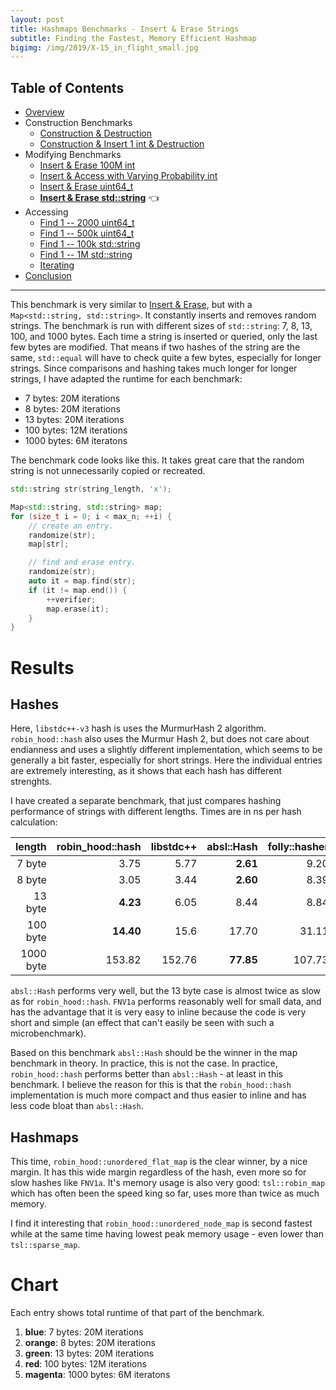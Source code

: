 ```yaml
---
layout: post
title: Hashmaps Benchmarks - Insert & Erase Strings
subtitle: Finding the Fastest, Memory Efficient Hashmap
bigimg: /img/2019/X-15_in_flight_small.jpg
---
```


## Table of Contents

* [Overview](/2019/04/01/hashmap-benchmarks-01-overview/)
* Construction Benchmarks
   * [Construction & Destruction](/2019/04/01/hashmap-benchmarks-02-01-result-CtorDtorEmptyMap/)
   * [Construction & Insert 1 int & Destruction](/2019/04/01/hashmap-benchmarks-02-02-result-CtorDtorSingleEntryMap/)
* Modifying Benchmarks
   * [Insert & Erase 100M int](/2019/04/01/hashmap-benchmarks-03-01-result-InsertHugeInt/)
   * [Insert & Access with Varying Probability int](/2019/04/01/hashmap-benchmarks-03-02-result-RandomDistinct2/)
   * [Insert & Erase uint64_t](/2019/04/01/hashmap-benchmarks-03-03-result-RandomInsertErase/)
   * **[Insert & Erase std::string](/2019/04/01/hashmap-benchmarks-03-04-result-RandomInsertEraseStrings/)** 👈
* Accessing
   * [Find 1 -- 2000 uint64_t](/2019/04/01/hashmap-benchmarks-04-02-result-RandomFind_2000/)
   * [Find 1 -- 500k uint64_t](/2019/04/01/hashmap-benchmarks-04-03-result-RandomFind_500000/)
   * [Find 1 -- 100k std::string](/2019/04/01/hashmap-benchmarks-04-04-result-RandomFindString/)
   * [Find 1 -- 1M std::string](/2019/04/01/hashmap-benchmarks-04-05-result-RandomFindString_1000000/)
   * [Iterating](/2019/04/01/hashmap-benchmarks-04-06-result-IterateIntegers/)
* [Conclusion](/2019/04/01/hashmap-benchmarks-05-conclusion/)


----
This benchmark is very similar to [Insert & Erase](/2019/04/01/hashmap-benchmarks-03-03-result-RandomInsertErase/), but with a `Map<std::string, std::string>`. It constantly inserts and removes random strings. The benchmark is run with different sizes of `std::string`: 7, 8, 13, 100, and 1000 bytes. Each time a string is inserted or queried, only the last few bytes are modified. That means if two hashes of the string are the same, `std::equal` will have to check quite a few bytes, especially for longer strings. Since comparisons and hashing takes much longer for longer strings, I have adapted the runtime for each benchmark:

* 7 bytes: 20M iterations
* 8 bytes: 20M iterations
* 13 bytes: 20M iterations
* 100 bytes: 12M iterations
* 1000 bytes: 6M iteratons

The benchmark code looks like this. It takes great care that the random string is not unnecessarily copied or recreated.

```cpp
std::string str(string_length, 'x');

Map<std::string, std::string> map;
for (size_t i = 0; i < max_n; ++i) {    
    // create an entry.
    randomize(str);
    map[str];

    // find and erase entry.
    randomize(str);
    auto it = map.find(str);
    if (it != map.end()) {
        ++verifier;
        map.erase(it);
    }
}
```

# Results

## Hashes

Here, `libstdc++-v3` hash is uses the MurmurHash 2 algorithm. `robin_hood::hash` also uses the Murmur Hash 2, but does not care about endianness and uses a slightly different implementation, which seems to be generally a bit faster, especially for short strings. Here the individual entries are extremely interesting, as it shows that each hash has different strenghts.

I have created a separate benchmark, that just compares hashing performance of strings with different lengths. Times are in ns per hash calculation:

|    length | robin_hood::hash | libstdc++ | absl::Hash | folly::hasher |   FNV1a |
|----------:|-----------------:|----------:|-----------:|--------------:|--------:|
|    7 byte |             3.75 |      5.77 |   **2.61** |          9.20 |    5.04 |
|    8 byte |             3.05 |      3.44 |   **2.60** |          8.39 |    5.63 |
|   13 byte |         **4.23** |      6.05 |       8.44 |          8.84 |    8.12 |
|  100 byte |        **14.40** |      15.6 |      17.70 |         31.11 |  102.33 |
| 1000 byte |           153.82 |    152.76 |  **77.85** |        107.73 | 1228.32 |

`absl::Hash` performs very well, but the 13 byte case is almost twice as slow as for `robin_hood::hash`. `FNV1a` performs reasonably well for small data, and has the advantage that it is very easy to inline because the code is very short and simple (an effect that can't easily be seen with such a microbenchmark).

Based on this benchmark `absl::Hash` should be the winner in the map benchmark in theory. In practice, this is not the case. In practice, `robin_hood::hash` performs better than `absl::Hash` - at least in this benchmark. I believe the reason for this is that the `robin_hood::hash` implementation is much more compact and thus easier to inline and has less code bloat than `absl::Hash`.

## Hashmaps

This time, `robin_hood::unordered_flat_map` is the clear winner, by a nice margin. It has this wide margin regardless of the hash, even more so for slow hashes like `FNV1a`. It's memory usage is also very good: `tsl::robin_map` which has often been the speed king so far, uses more than twice as much memory.

I find it interesting that `robin_hood::unordered_node_map` is second fastest while at the same time having lowest peak memory usage - even lower than `tsl::sparse_map`.

# Chart
Each entry shows total runtime of that part of the benchmark.

1. **blue**: 7 bytes: 20M iterations
1. **orange**: 8 bytes: 20M iterations
1. **green**: 13 bytes: 20M iterations
1. **red**: 100 bytes: 12M iterations
1. **magenta**: 1000 bytes: 6M iteratons

<script src="https://cdn.plot.ly/plotly-latest.min.js"></script>
<div id="id_60b032a9" style="height:250em"></div>
<script>
    var colors = Plotly.d3.scale.category10().range();
    var m0y = [ "std::unordered_map", "boost::unordered_map", "tsl::sparse_map", "spp::sparse_hash_map", "phmap::<br>parallel_node_hash_map", "boost::multi_index::<br>hashed_unique", "eastl::hash_map", "phmap::<br>parallel_flat_hash_map", "emilib1::HashMap", "tsl::hopscotch_map", "absl::node_hash_map", "phmap::node_hash_map", "folly::F14NodeMap", "tsl::robin_map", "folly::F14ValueMap", "ska::bytell_hash_map", "absl::flat_hash_map", "phmap::flat_hash_map", "<b>robin_hood::<br>unordered_node_map</b>", "<b>robin_hood::<br>unordered_flat_map</b>"];
    var m1y = [ "std::unordered_map", "boost::unordered_map", "tsl::sparse_map", "phmap::<br>parallel_node_hash_map", "spp::sparse_hash_map", "boost::multi_index::<br>hashed_unique", "phmap::<br>parallel_flat_hash_map", "eastl::hash_map", "emilib1::HashMap", "tsl::hopscotch_map", "phmap::node_hash_map", "absl::node_hash_map", "folly::F14NodeMap", "tsl::robin_map", "folly::F14ValueMap", "ska::bytell_hash_map", "phmap::flat_hash_map", "absl::flat_hash_map", "<b>robin_hood::<br>unordered_node_map</b>", "<b>robin_hood::<br>unordered_flat_map</b>"];
    var m2y = [ "std::unordered_map", "boost::unordered_map", "tsl::sparse_map", "phmap::<br>parallel_node_hash_map", "spp::sparse_hash_map", "boost::multi_index::<br>hashed_unique", "eastl::hash_map", "phmap::<br>parallel_flat_hash_map", "emilib1::HashMap", "tsl::hopscotch_map", "phmap::node_hash_map", "absl::node_hash_map", "folly::F14ValueMap", "tsl::robin_map", "folly::F14NodeMap", "ska::bytell_hash_map", "phmap::flat_hash_map", "absl::flat_hash_map", "<b>robin_hood::<br>unordered_node_map</b>", "<b>robin_hood::<br>unordered_flat_map</b>"];
    var m3y = [ "std::unordered_map", "boost::unordered_map", "tsl::sparse_map", "spp::sparse_hash_map", "phmap::<br>parallel_node_hash_map", "boost::multi_index::<br>hashed_unique", "eastl::hash_map", "phmap::<br>parallel_flat_hash_map", "emilib1::HashMap", "tsl::hopscotch_map", "phmap::node_hash_map", "absl::node_hash_map", "ska::bytell_hash_map", "tsl::robin_map", "folly::F14NodeMap", "folly::F14ValueMap", "phmap::flat_hash_map", "absl::flat_hash_map", "<b>robin_hood::<br>unordered_node_map</b>", "<b>robin_hood::<br>unordered_flat_map</b>"];
    var m4y = [ "std::unordered_map", "boost::unordered_map", "phmap::<br>parallel_node_hash_map", "tsl::sparse_map", "spp::sparse_hash_map", "boost::multi_index::<br>hashed_unique", "phmap::<br>parallel_flat_hash_map", "emilib1::HashMap", "tsl::hopscotch_map", "phmap::node_hash_map", "absl::node_hash_map", "eastl::hash_map", "ska::bytell_hash_map", "absl::flat_hash_map", "phmap::flat_hash_map", "folly::F14NodeMap", "folly::F14ValueMap", "tsl::robin_map", "<b>robin_hood::<br>unordered_node_map</b>", "<b>robin_hood::<br>unordered_flat_map</b>"];
    var measurement_names = [ "7 bytes", "8 bytes", "13 bytes", "100 bytes", "1000 bytes" ];

    var data = [
        { x: [ 7.46533, 7.031385, 6.422325000000001, 5.9750250000000005, 5.79618, 5.8291450000000005, 4.721265000000001, 4.07191, 3.565905, 3.56925, 3.8332800000000002, 3.7186950000000003, 3.858405, 3.30875, 3.48485, 3.0577249999999996, 2.6648449999999997, 2.6227, 2.749705, 2.6991899999999998 ],
          y: m0y, name: measurement_names[0] + ' (robin_hood::hash)', type: 'bar', orientation: 'h', yaxis: 'y', marker: { color: colors[0], },
        },
        { x: [ 9.71689, 9.19937, 7.195125, 6.755974999999999, 7.30672, 7.10721, 6.214005, 5.21331, 4.82399, 4.794115, 5.276755, 5.26267, 5.20027, 4.803555, 5.046495, 4.503175, 3.981065, 3.93246, 4.1196, 3.9182499999999996 ],
          y: m0y, name: measurement_names[1] + ' (robin_hood::hash)', type: 'bar', orientation: 'h', yaxis: 'y', marker: { color: colors[1], },
        },
        { x: [ 7.59278, 7.16988, 6.4536549999999995, 5.963365, 5.8551, 5.87422, 4.85889, 4.1729199999999995, 3.63477, 3.690785, 3.92438, 3.840845, 3.968255, 3.36355, 3.53803, 3.12859, 2.73376, 2.703205, 2.8864099999999997, 2.750615 ],
          y: m0y, name: measurement_names[2] + ' (robin_hood::hash)', type: 'bar', orientation: 'h', yaxis: 'y', marker: { color: colors[2], },
        },
        { x: [ 5.996995, 5.71807, 6.34653, 6.075699999999999, 5.1554, 4.711355, 4.01622, 5.493735, 4.9048549999999995, 4.69975, 3.459205, 3.4663500000000003, 3.208875, 4.25978, 3.842075, 4.364225, 3.7496, 3.7646800000000002, 3.56393, 3.28415 ],
          y: m0y, name: measurement_names[3] + ' (robin_hood::hash)', type: 'bar', orientation: 'h', yaxis: 'y', marker: { color: colors[3], },
        },
        { x: [ 4.933065, 5.736515000000001, 5.65715, 5.4591899999999995, 5.646855, 5.12025, 4.693355, 5.241555, 5.338535, 4.89467, 4.493645, 4.54245, 3.9460550000000003, 4.21656, 3.85689, 4.476559999999999, 4.223425000000001, 4.297605000000001, 3.89612, 3.64049 ],
          y: m0y, name: measurement_names[4] + ' (robin_hood::hash)', type: 'bar', orientation: 'h', yaxis: 'y', marker: { color: colors[4], },
            textposition: 'outside',
            text: [ "35.7s<br>60.5MB", "34.9s<br>60.7MB", "32.1s<br>63.7MB", "30.2s<br>61.3MB", "29.8s<br>63.0MB", "28.6s<br>60.5MB", "24.5s<br>59.7MB", "24.2s<br>75.3MB", "22.3s<br>97.4MB", "21.6s<br>97.5MB", "21.0s<br>62.5MB", "20.8s<br>63.3MB", "20.2s<br>60.3MB", "20.0s<br>205MB", "19.8s<br>104MB", "19.5s<br>87.0MB", "17.4s<br>87.6MB", "17.3s<br>88.2MB", "<b>17.2s<br>59.4MB</b>", "<b>16.3s<br>87.0MB</b>" ],
        },
        { x: [ 7.869325, 7.2524999999999995, 6.592935000000001, 6.0492550000000005, 6.01199, 6.3363, 4.353875, 4.835355, 3.70265, 3.8774699999999998, 4.02661, 4.067455, 4.06968, 3.43791, 3.626315, 3.199955, 2.9720899999999997, 2.96328, 3.0144, 2.9922449999999996 ],
          y: m1y, name: measurement_names[0] + ' (libstdc++-v3)', type: 'bar', orientation: 'h', yaxis: 'y2', marker: { color: colors[0], },
        },
        { x: [ 9.74398, 9.21354, 7.214435, 7.359500000000001, 6.7052, 7.08596, 5.209835, 6.1648700000000005, 4.772320000000001, 4.811185, 5.285920000000001, 5.281925, 4.946275, 4.815805, 5.025124999999999, 4.503645, 3.959205, 3.967965, 4.08076, 3.934475 ],
          y: m1y, name: measurement_names[1] + ' (libstdc++-v3)', type: 'bar', orientation: 'h', yaxis: 'y2', marker: { color: colors[1], },
        },
        { x: [ 7.909215, 7.2094249999999995, 6.56874, 6.073225, 6.00448, 6.026515, 4.360305, 4.908605, 3.65419, 3.758755, 4.02863, 4.052289999999999, 3.928325, 3.372045, 3.60004, 3.219285, 2.9074099999999996, 2.89727, 2.9219350000000004, 2.8793499999999996 ],
          y: m1y, name: measurement_names[2] + ' (libstdc++-v3)', type: 'bar', orientation: 'h', yaxis: 'y2', marker: { color: colors[2], },
        },
        { x: [ 6.009964999999999, 5.70443, 6.322744999999999, 5.122365, 6.060805, 4.701105, 5.47707, 3.97426, 4.868385, 4.66051, 3.47745, 3.4678750000000003, 3.22393, 4.2200500000000005, 3.84696, 4.3528, 3.76303, 3.748095, 3.469325, 3.2517699999999996 ],
          y: m1y, name: measurement_names[3] + ' (libstdc++-v3)', type: 'bar', orientation: 'h', yaxis: 'y2', marker: { color: colors[3], },
        },
        { x: [ 4.943725000000001, 5.71131, 5.654685, 5.69322, 5.462235, 5.084605, 5.269785, 4.67404, 5.34401, 4.850944999999999, 4.5394950000000005, 4.48839, 3.9433350000000003, 4.185560000000001, 3.85084, 4.4924599999999995, 4.29712, 4.220505, 3.684005, 3.63668 ],
          y: m1y, name: measurement_names[4] + ' (libstdc++-v3)', type: 'bar', orientation: 'h', yaxis: 'y2', marker: { color: colors[4], },
            textposition: 'outside',
            text: [ "36.5s<br>60.4MB", "35.1s<br>60.6MB", "32.4s<br>64.0MB", "30.3s<br>63.0MB", "30.2s<br>61.4MB", "29.2s<br>60.4MB", "24.7s<br>75.2MB", "24.6s<br>59.5MB", "22.3s<br>97.3MB", "22.0s<br>97.4MB", "21.4s<br>63.2MB", "21.4s<br>62.5MB", "20.1s<br>60.4MB", "20.0s<br>205MB", "19.9s<br>104MB", "19.8s<br>87.0MB", "17.9s<br>88.2MB", "17.8s<br>87.6MB", "<b>17.2s<br>59.4MB</b>", "<b>16.7s<br>87.0MB</b>" ],
        },
        { x: [ 9.642399999999999, 9.046535, 7.259155, 7.37293, 6.7256800000000005, 7.093615, 6.09864, 5.469655, 4.73762, 4.786515, 5.1611899999999995, 5.14805, 4.93474, 4.792205, 5.055365, 4.462435, 4.05716, 4.08711, 4.00244, 3.87456 ],
          y: m2y, name: measurement_names[0] + ' (absl::Hash)', type: 'bar', orientation: 'h', yaxis: 'y3', marker: { color: colors[0], },
        },
        { x: [ 7.4442450000000004, 6.752635, 6.282500000000001, 5.74607, 5.757295, 5.818585000000001, 4.813385, 4.077585, 3.38485, 3.3046699999999998, 3.6793649999999998, 3.66113, 3.3922049999999997, 2.949935, 3.80898, 2.9715, 2.50542, 2.48691, 2.6495699999999998, 2.575905 ],
          y: m2y, name: measurement_names[1] + ' (absl::Hash)', type: 'bar', orientation: 'h', yaxis: 'y3', marker: { color: colors[1], },
        },
        { x: [ 9.66997, 9.135725, 7.19121, 7.42751, 6.691575, 7.096355, 6.091340000000001, 5.47384, 4.783165, 4.749345, 5.200875, 5.117405, 4.94891, 4.784685, 4.95137, 4.485925, 4.02182, 4.04178, 4.016695, 3.872715 ],
          y: m2y, name: measurement_names[2] + ' (absl::Hash)', type: 'bar', orientation: 'h', yaxis: 'y3', marker: { color: colors[2], },
        },
        { x: [ 6.28141, 6.020085, 6.505005, 5.436475, 6.325480000000001, 4.85666, 4.22539, 5.770155, 5.103025000000001, 4.89577, 3.7671099999999997, 3.763885, 4.19344, 4.4761, 3.41747, 4.696815, 4.084625, 4.087870000000001, 3.80246, 3.689875 ],
          y: m2y, name: measurement_names[3] + ' (absl::Hash)', type: 'bar', orientation: 'h', yaxis: 'y3', marker: { color: colors[3], },
        },
        { x: [ 4.09354, 4.90607, 4.77834, 4.602815, 4.652480000000001, 4.20354, 3.84951, 4.196415, 4.09986, 3.800255, 3.4659750000000003, 3.4223, 3.03503, 3.34803, 3.072305, 3.655705, 3.26132, 3.2055249999999997, 2.862135, 2.82751 ],
          y: m2y, name: measurement_names[4] + ' (absl::Hash)', type: 'bar', orientation: 'h', yaxis: 'y3', marker: { color: colors[4], },
            textposition: 'outside',
            text: [ "37.1s<br>60.4MB", "35.9s<br>60.7MB", "32.0s<br>63.9MB", "30.6s<br>62.9MB", "30.2s<br>61.4MB", "29.1s<br>60.5MB", "25.1s<br>59.6MB", "25.0s<br>75.4MB", "22.1s<br>97.4MB", "21.5s<br>97.4MB", "21.3s<br>63.2MB", "21.1s<br>62.6MB", "20.5s<br>104MB", "20.4s<br>205MB", "20.3s<br>60.4MB", "20.3s<br>87.0MB", "17.9s<br>88.2MB", "17.9s<br>87.5MB", "<b>17.3s<br>59.4MB</b>", "<b>16.8s<br>87.0MB</b>" ],
        },
        { x: [ 9.316804999999999, 7.62307, 6.99031, 6.403275000000001, 6.455769999999999, 6.53782, 5.76257, 4.745565, 4.030485, 4.03749, 4.291155, 4.291105, 3.6678800000000003, 3.7548000000000004, 4.230955, 3.87829, 3.307175, 3.2565600000000003, 3.4386099999999997, 3.33453 ],
          y: m3y, name: measurement_names[0] + ' (folly::hasher)', type: 'bar', orientation: 'h', yaxis: 'y4', marker: { color: colors[0], },
        },
        { x: [ 9.919495, 9.34319, 7.345625, 6.9049, 7.511545, 7.237385, 6.30506, 5.56823, 4.980955, 5.04527, 5.522225000000001, 5.455405, 4.64396, 4.93313, 5.18103, 4.92966, 4.1893650000000004, 4.147375, 4.230445, 4.08793 ],
          y: m3y, name: measurement_names[1] + ' (folly::hasher)', type: 'bar', orientation: 'h', yaxis: 'y4', marker: { color: colors[1], },
        },
        { x: [ 9.280605000000001, 7.844435, 6.80694, 6.32899, 6.4147099999999995, 6.56292, 5.31817, 4.79608, 4.036545, 3.996375, 4.2820800000000006, 4.27387, 3.4988799999999998, 3.6281600000000003, 4.236205, 3.84366, 3.272305, 3.20822, 3.31114, 3.254505 ],
          y: m3y, name: measurement_names[2] + ' (folly::hasher)', type: 'bar', orientation: 'h', yaxis: 'y4', marker: { color: colors[2], },
        },
        { x: [ 6.3694, 6.04303, 6.64741, 6.47877, 5.535995, 5.026619999999999, 4.32957, 5.91585, 5.339075, 5.133895, 3.8936349999999997, 3.88318, 4.767125, 4.5483899999999995, 3.4825049999999997, 4.0710999999999995, 4.1836649999999995, 4.19255, 3.9090100000000003, 3.65048 ],
          y: m3y, name: measurement_names[3] + ' (folly::hasher)', type: 'bar', orientation: 'h', yaxis: 'y4', marker: { color: colors[3], },
        },
        { x: [ 4.378674999999999, 5.1487099999999995, 5.077249999999999, 4.897005, 4.955665, 4.5530349999999995, 4.109385, 4.56756, 4.52878, 4.2095400000000005, 3.815295, 3.756425, 3.95711, 3.64018, 3.3262400000000003, 3.220675, 3.60506, 3.548475, 3.12359, 3.10938 ],
          y: m3y, name: measurement_names[4] + ' (folly::hasher)', type: 'bar', orientation: 'h', yaxis: 'y4', marker: { color: colors[4], },
            textposition: 'outside',
            text: [ "39.3s<br>60.5MB", "36.0s<br>60.8MB", "32.9s<br>63.8MB", "31.0s<br>61.3MB", "30.9s<br>62.9MB", "29.9s<br>60.4MB", "25.8s<br>59.7MB", "25.6s<br>75.1MB", "22.9s<br>97.4MB", "22.4s<br>97.4MB", "21.8s<br>63.3MB", "21.7s<br>62.6MB", "20.5s<br>87.0MB", "20.5s<br>205MB", "20.5s<br>60.4MB", "19.9s<br>104MB", "18.6s<br>88.2MB", "18.4s<br>87.6MB", "<b>18.0s<br>59.4MB</b>", "<b>17.4s<br>87.0MB</b>" ],
        },
        { x: [ 7.469995, 7.00454, 5.508875, 5.85938, 5.211259999999999, 5.722335, 3.8790449999999996, 3.2149650000000003, 3.383645, 3.678535, 3.68208, 4.77126, 3.0721100000000003, 2.60131, 2.5739400000000003, 3.9497549999999997, 3.5190599999999996, 2.8395849999999996, 2.8274749999999997, 2.5088150000000002 ],
          y: m4y, name: measurement_names[0] + ' (FNV1a)', type: 'bar', orientation: 'h', yaxis: 'y5', marker: { color: colors[0], },
        },
        { x: [ 7.381715, 7.060645, 5.438840000000001, 5.7397, 5.04215, 5.426164999999999, 3.92984, 3.17922, 3.180895, 3.7296300000000002, 3.77869, 4.541615, 3.490865, 2.623525, 2.57795, 3.8889050000000003, 3.578785, 2.937805, 2.865075, 2.4894100000000003 ],
          y: m4y, name: measurement_names[1] + ' (FNV1a)', type: 'bar', orientation: 'h', yaxis: 'y5', marker: { color: colors[1], },
        },
        { x: [ 8.093914999999999, 7.667335, 6.11615, 6.126939999999999, 5.465785, 6.042339999999999, 4.415595, 3.489885, 3.72493, 4.031625, 4.040405, 4.865435, 3.328735, 3.04644, 3.0052000000000003, 4.262255, 3.93708, 3.31873, 3.02667, 2.7367600000000003 ],
          y: m4y, name: measurement_names[2] + ' (FNV1a)', type: 'bar', orientation: 'h', yaxis: 'y5', marker: { color: colors[2], },
        },
        { x: [ 8.100915, 8.174965, 7.760845, 8.338944999999999, 8.161045, 6.890205, 7.96475, 8.349815, 7.707085, 6.4273050000000005, 6.3642, 6.09745, 7.50865, 6.540785, 6.555845, 5.68448, 6.32247, 6.332554999999999, 5.8172049999999995, 5.57284 ],
          y: m4y, name: measurement_names[3] + ' (FNV1a)', type: 'bar', orientation: 'h', yaxis: 'y5', marker: { color: colors[3], },
        },
        { x: [ 17.8607, 18.900100000000002, 21.7741, 18.686500000000002, 19.18775, 17.79355, 21.4277, 23.2145, 21.1057, 21.0808, 20.9938, 17.46005, 18.9354, 20.73355, 20.83095, 17.5704, 17.4979, 17.1851, 16.807499999999997, 16.76935 ],
          y: m4y, name: measurement_names[4] + ' (FNV1a)', type: 'bar', orientation: 'h', yaxis: 'y5', marker: { color: colors[4], },
            textposition: 'outside',
            text: [ "48.9s<br>60.5MB", "48.8s<br>60.7MB", "46.6s<br>63.0MB", "44.8s<br>64.0MB", "43.1s<br>61.4MB", "41.9s<br>60.5MB", "41.6s<br>92.4MB", "41.4s<br>97.4MB", "39.1s<br>97.4MB", "38.9s<br>63.2MB", "38.9s<br>62.5MB", "37.7s<br>59.7MB", "36.3s<br>87.0MB", "35.5s<br>127MB", "35.5s<br>127MB", "35.4s<br>60.3MB", "34.9s<br>104MB", "32.6s<br>205MB", "<b>31.3s<br>59.4MB</b>", "<b>30.1s<br>87.0MB</b>" ],
        },
    ];

    var layout = {
        // title: { text: 'RandomInsertEraseStrings'},
        grid: {
            ygap: 0.1,
            subplots: [
            ['xy'],
            ['xy2'],
            ['xy3'],
            ['xy4'],
            ['xy5'],
        ] },

        barmode: 'stack',
        yaxis: { title: 'robin_hood::hash', automargin: true, },
        yaxis2: { title: 'libstdc++-v3', automargin: true, },
        yaxis3: { title: 'absl::Hash', automargin: true, },
        yaxis4: { title: 'folly::hasher', automargin: true, },
        yaxis5: { title: 'FNV1a', automargin: true, },
        xaxis: { automargin: true,  range: [0, 52.33074680000001]  },
        legend: { traceorder: 'normal' },
        margin: { pad: 0, l:0, r:0, t:0, b:0, },
        showlegend:false,
    };

    Plotly.newPlot('id_60b032a9', data, layout);
</script>